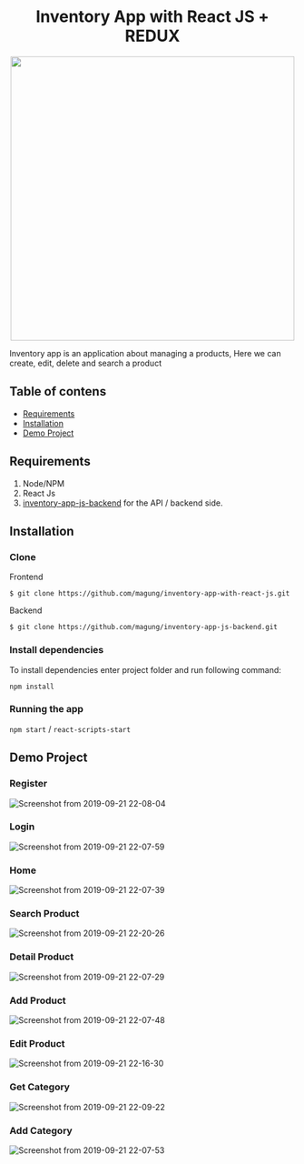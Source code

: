 <h1 align='center'>Inventory App with React JS + REDUX</h1>
<p align='center'>
  <a href='https://reactjs.org/'>
  <img width="500" src='https://fiverr-res.cloudinary.com/images/t_main1,q_auto,f_auto/gigs/116128830/original/fb01bf1bbfa56d57e03568f0f8f33e241c67069d/write-reactjs-with-redux-state-management-components.jpg' />
  </a>
</p>

Inventory app is an application about managing a products, Here we can create, edit, delete and search a product

## Table of contens
* [Requirements](#requirements)
* [Installation](#installation)
* [Demo Project](#demo-project)

## Requirements
1. Node/NPM
2. React Js
3. <a href="https://github.com/magung/inventory-app-js-backend">inventory-app-js-backend</a> for the API / backend side.

## Installation
### Clone
Frontend
```
$ git clone https://github.com/magung/inventory-app-with-react-js.git
```
Backend
```
$ git clone https://github.com/magung/inventory-app-js-backend.git
```
### Install dependencies

To install dependencies enter project folder and run following command:

`npm install`

### Running the app

`npm start` / `react-scripts-start`


## Demo Project
### Register
![Screenshot from 2019-09-21 22-08-04](https://user-images.githubusercontent.com/50833200/65375178-b0d19b80-dcbc-11e9-81bf-4698edb5f88f.png)

### Login
![Screenshot from 2019-09-21 22-07-59](https://user-images.githubusercontent.com/50833200/65375184-bdee8a80-dcbc-11e9-93ba-9ffeca302131.png)

### Home
![Screenshot from 2019-09-21 22-07-39](https://user-images.githubusercontent.com/50833200/65375202-03ab5300-dcbd-11e9-852e-2212d16b63e2.png)


### Search Product
![Screenshot from 2019-09-21 22-20-26](https://user-images.githubusercontent.com/50833200/65375301-0c505900-dcbe-11e9-8bba-b3a9c408a2c8.png)

### Detail Product
![Screenshot from 2019-09-21 22-07-29](https://user-images.githubusercontent.com/50833200/65375223-3a816900-dcbd-11e9-9504-c319e0f10792.png)


### Add Product
![Screenshot from 2019-09-21 22-07-48](https://user-images.githubusercontent.com/50833200/65375234-4c630c00-dcbd-11e9-8388-c2db7736546b.png)


### Edit Product
![Screenshot from 2019-09-21 22-16-30](https://user-images.githubusercontent.com/50833200/65375257-7e746e00-dcbd-11e9-9023-9232b825f969.png)


### Get Category
![Screenshot from 2019-09-21 22-09-22](https://user-images.githubusercontent.com/50833200/65375285-dca15100-dcbd-11e9-8d8d-6ce467fb081d.png)

### Add Category
![Screenshot from 2019-09-21 22-07-53](https://user-images.githubusercontent.com/50833200/65375242-5dac1880-dcbd-11e9-8173-73ba3455e09d.png)





